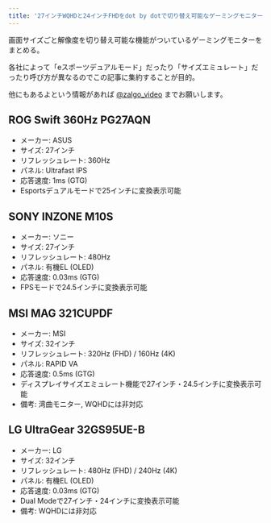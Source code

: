```yaml
---
title: '27インチWQHDと24インチFHDをdot by dotで切り替え可能なゲーミングモニターまとめ'
---
```


画面サイズごと解像度を切り替え可能な機能がついているゲーミングモニターをまとめる。

各社によって「eスポーツデュアルモード」だったり「サイズエミュレート」だったり呼び方が異なるのでこの記事に集約することが目的。

他にもあるよという情報があれば [@zalgo_video](https://x.com/zalgo_video) までお願いします。

## ROG Swift 360Hz PG27AQN

- メーカー: ASUS
- サイズ: 27インチ
- リフレッシュレート: 360Hz
- パネル: Ultrafast IPS
- 応答速度: 1ms (GTG)
- Esportsデュアルモードで25インチに変換表示可能

<Affiliates asin="B0BTLT4NT1" query="PG27AQN" />

## SONY INZONE M10S

- メーカー: ソニー
- サイズ: 27インチ
- リフレッシュレート: 480Hz
- パネル: 有機EL (OLED)
- 応答速度: 0.03ms (GTG)
- FPSモードで24.5インチに変換表示可能

<Affiliates asin="B0DHRTWZFC" query="INZONE M10S" />

## MSI MAG 321CUPDF

- メーカー: MSI
- サイズ: 32インチ
- リフレッシュレート: 320Hz (FHD) / 160Hz (4K)
- パネル: RAPID VA
- 応答速度: 0.5ms (GTG)
- ディスプレイサイズエミュレート機能で27インチ・24.5インチに変換表示可能
- 備考: 湾曲モニター, WQHDには非対応

<Affiliates asin="B0DMSH2R1M" query="MAG 321CUPDF" />

## LG UltraGear 32GS95UE-B

- メーカー: LG
- サイズ: 32インチ
- リフレッシュレート: 480Hz (FHD) / 240Hz (4K)
- パネル: 有機EL (OLED)
- 応答速度: 0.03ms (GTG)
- Dual Modeで27インチ・24インチに変換表示可能
- 備考: WQHDには非対応

<Affiliates asin="B0CZDYPC41" query="32GS95UE-B" />
